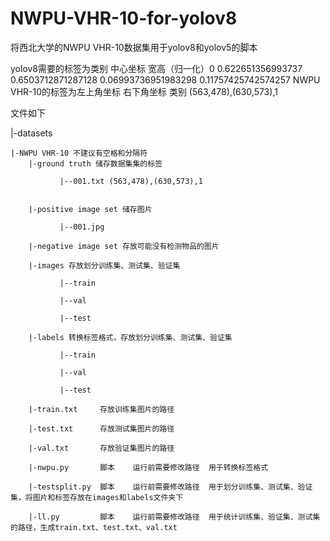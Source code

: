 # NWPU-VHR-10-for-yolov8
将西北大学的NWPU VHR-10数据集用于yolov8和yolov5的脚本

yolov8需要的标签为类别 中心坐标 宽高（归一化）0 0.622651356993737 0.6503712871287128 0.06993736951983298 0.11757425742574257
NWPU VHR-10的标签为左上角坐标 右下角坐标 类别 (563,478),(630,573),1 

文件如下

|-datasets

    |-NWPU VHR-10 不建议有空格和分隔符
        |-ground truth 储存数据集集的标签

               |--001.txt (563,478),(630,573),1


        |-positive image set 储存图片

               |--001.jpg

        |-negative image set 存放可能没有检测物品的图片

        |-images 存放划分训练集、测试集、验证集

               |--train

               |--val

               |--test

        |-labels 转换标签格式，存放划分训练集、测试集、验证集

               |--train

               |--val

               |--test
        
        |-train.txt     存放训练集图片的路径

        |-test.txt      存放测试集图片的路径

        |-val.txt       存放验证集图片的路径

        |-nwpu.py       脚本    运行前需要修改路径  用于转换标签格式

        |-testsplit.py  脚本    运行前需要修改路径  用于划分训练集、测试集、验证集，将图片和标签存放在images和labels文件夹下

        |-ll.py         脚本    运行前需要修改路径  用于统计训练集、验证集、测试集的路径，生成train.txt、test.txt、val.txt
